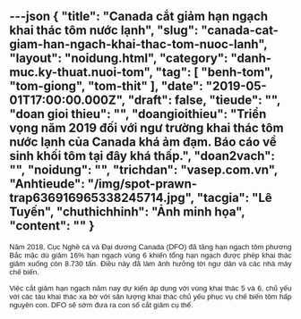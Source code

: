 ---json
{
    "title": "Canada cắt giảm hạn ngạch khai thác tôm nước lạnh",
    "slug": "canada-cat-giam-han-ngach-khai-thac-tom-nuoc-lanh",
    "layout": "noidung.html",
    "category": "danh-muc.ky-thuat.nuoi-tom",
    "tag": [
        "benh-tom",
        "tom-giong",
        "tom-thit"
    ],
    "date": "2019-05-01T17:00:00.000Z",
    "draft": false,
    "tieude": "",
    "doan gioi thieu": "",
    "doangioithieu": "Triển vọng năm 2019 đối với ngư trường khai thác tôm nước lạnh của Canada khá ảm đạm. Báo cáo về sinh khối tôm tại đây khá thấp.",
    "doan2vach": "",
    "noidung": "",
    "trichdan": "vasep.com.vn",
    "Anhtieude": "/img/spot-prawn-trap636916965338245714.jpg",
    "tacgia": "Lê Tuyến",
    "chuthichhinh": "Ảnh minh họa",
    "__content__": ""
}
---
<div style="text-align:start">
<div style="text-align:justify">
<p style="text-align:justify"><span style="font-size:13px"><span style="color:#1b1b1b"><span style="font-family:Arial"><span style="background-color:#ffffff">Năm 2018, Cục Nghề c&aacute; v&agrave; Đại dương Canada (DFO) đ&atilde; tăng hạn ngạch t&ocirc;m phương Bắc mặc d&ugrave; giảm 16% hạn ngạch v&ugrave;ng 6 khiến tổng hạn ngạch được ph&eacute;p khai th&aacute;c giảm xuống c&ograve;n 8.730 tấn. Điều n&agrave;y đ&atilde; l&agrave;m ảnh hưởng tới ngư d&acirc;n v&agrave; c&aacute;c nh&agrave; m&aacute;y chế biến.</span></span></span></span></p>

<p style="text-align:justify"><span style="font-size:13px"><span style="color:#1b1b1b"><span style="font-family:Arial"><span style="background-color:#ffffff">Việc cắt giảm hạn ngạch năm nay dự kiến &aacute;p dụng với v&ugrave;ng khai th&aacute;c 5 v&agrave; 6, chủ yếu với c&aacute;c t&agrave;u khai th&aacute;c xa bờ với sản lượng khai th&aacute;c chủ yếu phục vụ chế biến t&ocirc;m hấp nguy&ecirc;n con. DFO sẽ sớm đưa ra con số cắt giảm cụ thể.</span></span></span></span></p>
</div>
</div>
